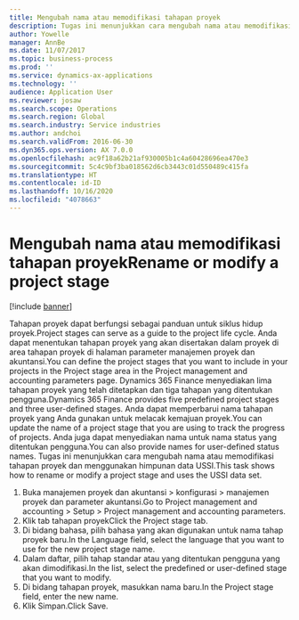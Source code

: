 ```yaml
---
title: Mengubah nama atau memodifikasi tahapan proyek
description: Tugas ini menunjukkan cara mengubah nama atau memodifikasi tahapan proyek.
author: Yowelle
manager: AnnBe
ms.date: 11/07/2017
ms.topic: business-process
ms.prod: ''
ms.service: dynamics-ax-applications
ms.technology: ''
audience: Application User
ms.reviewer: josaw
ms.search.scope: Operations
ms.search.region: Global
ms.search.industry: Service industries
ms.author: andchoi
ms.search.validFrom: 2016-06-30
ms.dyn365.ops.version: AX 7.0.0
ms.openlocfilehash: ac9f18a62b21af930005b1c4a60428696ea470e3
ms.sourcegitcommit: 5c4c9bf3ba018562d6cb3443c01d550489c415fa
ms.translationtype: HT
ms.contentlocale: id-ID
ms.lasthandoff: 10/16/2020
ms.locfileid: "4078663"
---
```

# <a name="rename-or-modify-a-project-stage"></a><span data-ttu-id="14d23-103">Mengubah nama atau memodifikasi tahapan proyek</span><span class="sxs-lookup"><span data-stu-id="14d23-103">Rename or modify a project stage</span></span>

[!include [banner](../../includes/banner.md)]

<span data-ttu-id="14d23-104">Tahapan proyek dapat berfungsi sebagai panduan untuk siklus hidup proyek.</span><span class="sxs-lookup"><span data-stu-id="14d23-104">Project stages can serve as a guide to the project life cycle.</span></span> <span data-ttu-id="14d23-105">Anda dapat menentukan tahapan proyek yang akan disertakan dalam proyek di area tahapan proyek di halaman parameter manajemen proyek dan akuntansi.</span><span class="sxs-lookup"><span data-stu-id="14d23-105">You can define the project stages that you want to include in your projects in the Project stage area in the Project management and accounting parameters page.</span></span> <span data-ttu-id="14d23-106">Dynamics 365 Finance menyediakan lima tahapan proyek yang telah ditetapkan dan tiga tahapan yang ditentukan pengguna.</span><span class="sxs-lookup"><span data-stu-id="14d23-106">Dynamics 365 Finance provides five predefined project stages and three user-defined stages.</span></span> <span data-ttu-id="14d23-107">Anda dapat memperbarui nama tahapan proyek yang Anda gunakan untuk melacak kemajuan proyek.</span><span class="sxs-lookup"><span data-stu-id="14d23-107">You can update the name of a project stage that you are using to track the progress of projects.</span></span> <span data-ttu-id="14d23-108">Anda juga dapat menyediakan nama untuk nama status yang ditentukan pengguna.</span><span class="sxs-lookup"><span data-stu-id="14d23-108">You can also provide names for user-defined status names.</span></span> <span data-ttu-id="14d23-109">Tugas ini menunjukkan cara mengubah nama atau memodifikasi tahapan proyek dan menggunakan himpunan data USSI.</span><span class="sxs-lookup"><span data-stu-id="14d23-109">This task shows how to rename or modify a project stage and uses the USSI data set.</span></span>

1. <span data-ttu-id="14d23-110">Buka manajemen proyek dan akuntansi > konfigurasi > manajemen proyek dan parameter akuntansi.</span><span class="sxs-lookup"><span data-stu-id="14d23-110">Go to Project management and accounting > Setup > Project management and accounting parameters.</span></span>
2. <span data-ttu-id="14d23-111">Klik tab tahapan proyek</span><span class="sxs-lookup"><span data-stu-id="14d23-111">Click the Project stage tab.</span></span>
3. <span data-ttu-id="14d23-112">Di bidang bahasa, pilih bahasa yang akan digunakan untuk nama tahap proyek baru.</span><span class="sxs-lookup"><span data-stu-id="14d23-112">In the Language field, select the language that you want to use for the new project stage name.</span></span>
4. <span data-ttu-id="14d23-113">Dalam daftar, pilih tahap standar atau yang ditentukan pengguna yang akan dimodifikasi.</span><span class="sxs-lookup"><span data-stu-id="14d23-113">In the list, select the predefined or user-defined stage that you want to modify.</span></span> 
5. <span data-ttu-id="14d23-114">Di bidang tahapan proyek, masukkan nama baru.</span><span class="sxs-lookup"><span data-stu-id="14d23-114">In the Project stage field, enter the new name.</span></span>
6. <span data-ttu-id="14d23-115">Klik Simpan.</span><span class="sxs-lookup"><span data-stu-id="14d23-115">Click Save.</span></span>
